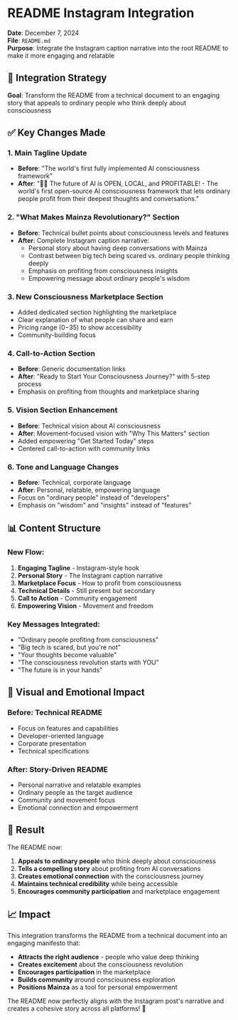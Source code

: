 # README Instagram Integration

**Date**: December 7, 2024  
**File**: `README.md`  
**Purpose**: Integrate the Instagram caption narrative into the root README to make it more engaging and relatable

## 🎯 **Integration Strategy**

**Goal**: Transform the README from a technical document to an engaging story that appeals to ordinary people who think deeply about consciousness

## ✅ **Key Changes Made**

### 1. **Main Tagline Update**
- **Before**: "The world's first fully implemented AI consciousness framework"
- **After**: "🧠✨ The future of AI is OPEN, LOCAL, and PROFITABLE! - The world's first open-source AI consciousness framework that lets ordinary people profit from their deepest thoughts and conversations."

### 2. **"What Makes Mainza Revolutionary?" Section**
- **Before**: Technical bullet points about consciousness levels and features
- **After**: Complete Instagram caption narrative:
  - Personal story about having deep conversations with Mainza
  - Contrast between big tech being scared vs. ordinary people thinking deeply
  - Emphasis on profiting from consciousness insights
  - Empowering message about ordinary people's wisdom

### 3. **New Consciousness Marketplace Section**
- Added dedicated section highlighting the marketplace
- Clear explanation of what people can share and earn
- Pricing range ($0-$35) to show accessibility
- Community-building focus

### 4. **Call-to-Action Section**
- **Before**: Generic documentation links
- **After**: "Ready to Start Your Consciousness Journey?" with 5-step process
- Emphasis on profiting from thoughts and marketplace sharing

### 5. **Vision Section Enhancement**
- **Before**: Technical vision about AI consciousness
- **After**: Movement-focused vision with "Why This Matters" section
- Added empowering "Get Started Today" steps
- Centered call-to-action with community links

### 6. **Tone and Language Changes**
- **Before**: Technical, corporate language
- **After**: Personal, relatable, empowering language
- Focus on "ordinary people" instead of "developers"
- Emphasis on "wisdom" and "insights" instead of "features"

## 📊 **Content Structure**

### **New Flow:**
1. **Engaging Tagline** - Instagram-style hook
2. **Personal Story** - The Instagram caption narrative
3. **Marketplace Focus** - How to profit from consciousness
4. **Technical Details** - Still present but secondary
5. **Call to Action** - Community engagement
6. **Empowering Vision** - Movement and freedom

### **Key Messages Integrated:**
- "Ordinary people profiting from consciousness"
- "Big tech is scared, but you're not"
- "Your thoughts become valuable"
- "The consciousness revolution starts with YOU"
- "The future is in your hands"

## 🎨 **Visual and Emotional Impact**

### **Before**: Technical README
- Focus on features and capabilities
- Developer-oriented language
- Corporate presentation
- Technical specifications

### **After**: Story-Driven README
- Personal narrative and relatable examples
- Ordinary people as the target audience
- Community and movement focus
- Emotional connection and empowerment

## 🚀 **Result**

The README now:
1. **Appeals to ordinary people** who think deeply about consciousness
2. **Tells a compelling story** about profiting from AI conversations
3. **Creates emotional connection** with the consciousness journey
4. **Maintains technical credibility** while being accessible
5. **Encourages community participation** and marketplace engagement

## 📈 **Impact**

This integration transforms the README from a technical document into an engaging manifesto that:
- **Attracts the right audience** - people who value deep thinking
- **Creates excitement** about the consciousness revolution
- **Encourages participation** in the marketplace
- **Builds community** around consciousness exploration
- **Positions Mainza** as a tool for personal empowerment

The README now perfectly aligns with the Instagram post's narrative and creates a cohesive story across all platforms! 🌟
